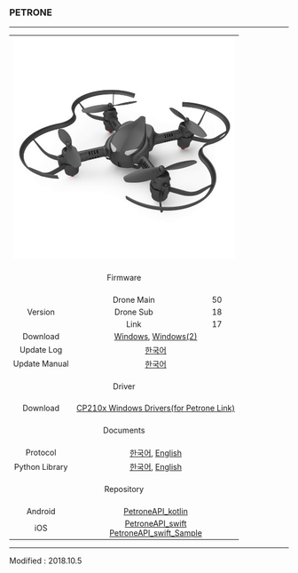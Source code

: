 ### PETRONE

---

<div align="center">
    <table>
        <tr>
            <td colspan="3">
                <div align="center">
                    <img src="/assets/images/products/petrone.jpg" alt="petrone">
                </div>
            </td>
        </tr>
        <tr>
            <td colspan="3"><div align="center">&nbsp;<br>Firmware<br>&nbsp;</div></td>
        </tr>
        <tr>
            <td rowspan="3"><div align="center">Version</div></td>
            <td><div align="center">Drone Main</div></td>
            <td><div align="center">50</div></td>
        </tr>
        <tr>
            <td><div align="center">Drone Sub</div></td>
            <td><div align="center">18</div></td>
        </tr>
        <tr>
            <td><div align="center">Link</div></td>
            <td><div align="center">17</div></td>
        </tr>
        <tr>
            <td><div align="center">Download</div></td>
            <td colspan="2">
                <div align="center"><a href="https://drive.google.com/open?id=1GkjdZaI1P0CaDn6RZDYJ9-ZNmt5Onkp-" target="_blank">Windows</a>,&nbsp;<a href="https://s3.ap-northeast-2.amazonaws.com/byrobot/PetroneLink_20180305_release_0.zip" target="_blank">Windows(2)</a></div>
            </td>
        </tr>
        <tr>
            <td><div align="center">Update Log</div></td>
            <td colspan="2"><div align="center"><a href="/documents/kr/products/petrone/log/updates/firmware/">한국어</a></div></td>
        </tr>
        <tr>
            <td><div align="center">Update Manual</div></td>
            <td colspan="2">
                <div align="center"><a href="/documents/kr/products/petrone/manual/update/">한국어</a></div>
            </td>
        </tr>
        <tr>
            <td colspan="3"><div align="center">&nbsp;<br>Driver<br>&nbsp;</div></td>
        </tr>
        <tr>
            <td><div align="center">Download</div></td>
            <td colspan="2">
                <div align="center"><a href="https://www.silabs.com/documents/public/software/CP210x_Windows_Drivers.zip" target="_blank">CP210x Windows Drivers(for Petrone Link)</a></div>
            </td>
        </tr>
        <tr>
            <td colspan="3"><div align="center">&nbsp;<br>Documents<br>&nbsp;</div></td>
        </tr>
        <tr>
            <td><div align="center">Protocol</div></td>
            <td colspan="2">
                <div align="center"><a href="/documents/kr/products/petrone/protocol/">한국어</a>,&nbsp;<a href="/documents/en/products/petrone/protocol/">English</a></div>
            </td>
        </tr>
        <tr>
            <td><div align="center">Python Library</div></td>
            <td colspan="2">
                <div align="center"><a href="/documents/kr/products/petrone/library/python/petrone/">한국어</a>,&nbsp;<a href="/documents/en/products/petrone/library/python/petrone/">English</a></div>
            </td>
        </tr>
        <tr>
            <td colspan="3"><div align="center">&nbsp;<br>Repository<br>&nbsp;</div></td>
        </tr>
        <tr>
            <td>
                <div align="center">Android</div>
            </td>
            <td colspan="2">
                <div align="center"><a href="https://github.com/petrone/PetroneAPI_kotlin" target="_blank">PetroneAPI_kotlin</a></div>
            </td>
        </tr>
        <tr>
            <td>
                <div align="center">iOS</div>
            </td>
            <td colspan="2">
                <div align="center">
                    <a href="https://github.com/petrone/PetroneAPI_swift" target="_blank">PetroneAPI_swift</a><br>
                    <a href="https://github.com/petrone/PetroneAPI_swift_Sample" target="_blank">PetroneAPI_swift_Sample</a>
                </div>
            </td>
        </tr>
    </table>
</div>

---

Modified : 2018.10.5